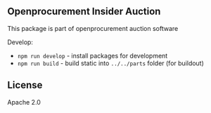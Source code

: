 ## Openprocurement Insider Auction

This package is part of openprocurement auction software

Develop:

* `npm run develop` - install packages for development
* `npm run build` - build static into `../../parts` folder (for buildout)

## License

Apache 2.0
